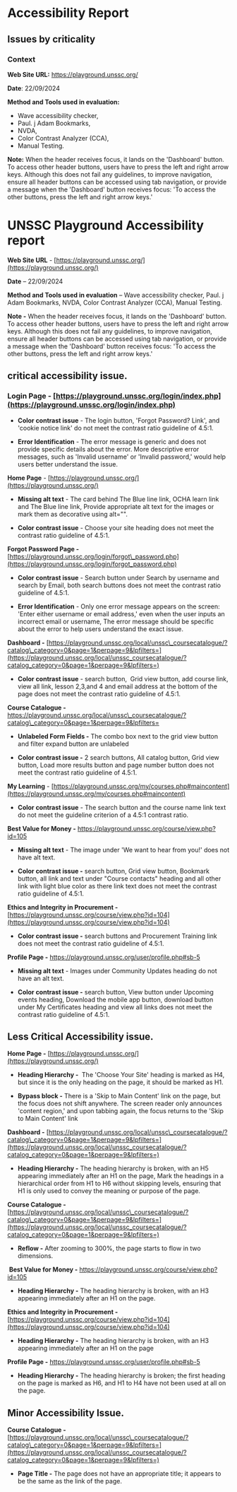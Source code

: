 # Accessibility Report

## Issues by criticality

### Context

**Web Site URL:** https://playground.unssc.org/

**Date**: 22/09/2024

**Method and Tools used in evaluation:** 
 - Wave accessibility checker, 
 - Paul. j Adam Bookmarks, 
 - NVDA, 
 - Color Contrast Analyzer (CCA),
 - Manual Testing.

**Note:** When the header receives focus, it lands on the 'Dashboard' button. To access other header buttons, users have to press the left and right arrow keys. Although this does not fail any guidelines, to improve navigation, ensure all header buttons can be accessed using tab navigation, or provide a message when the 'Dashboard' button receives focus: 'To access the other buttons, press the left and right arrow keys.'

# UNSSC Playground Accessibility report

**Web Site URL** - [https://playground.unssc.org/](https://playground.unssc.org/)

**Date** – 22/09/2024

**Method and Tools used in evaluation** – Wave accessibility checker, Paul. j Adam Bookmarks, NVDA, Color Contrast Analyzer (CCA), Manual Testing.

**Note -** When the header receives focus, it lands on the 'Dashboard' button. To access other header buttons, users have to press the left and right arrow keys. Although this does not fail any guidelines, to improve navigation, ensure all header buttons can be accessed using tab navigation, or provide a message when the 'Dashboard' button receives focus: 'To access the other buttons, press the left and right arrow keys.'

## critical accessibility issue.

### Login Page - [https://playground.unssc.org/login/index.php](https://playground.unssc.org/login/index.php)

 - **Color contrast issue** - The login button, 'Forgot Password? Link', and 'cookie notice link' do not meet the contrast ratio guideline of 4.5:1.

 - **Error Identification** - The error message is generic and does not provide specific details about the error. More descriptive error messages, such as 'Invalid username' or 'Invalid password,' would help users better understand the issue.

**Home Page** - [https://playground.unssc.org/](https://playground.unssc.org/)

 - **Missing alt text** - The card behind The Blue line link, OCHA learn link and The Blue line link, Provide appropriate alt text for the images or mark them as decorative using alt="".

 - **Color contrast issue** - Choose your site heading does not meet the contrast ratio guideline of 4.5:1.

**Forgot Password Page -** [https://playground.unssc.org/login/forgot\_password.php](https://playground.unssc.org/login/forgot_password.php)

 - **Color contrast issue** - Search button under Search by username and search by Email, both search buttons does not meet the contrast ratio guideline of 4.5:1.

 - **Error Identification** - Only one error message appears on the screen: 'Enter either username or email address,' even when the user inputs an incorrect email or username, The error message should be specific about the error to help users understand the exact issue.

**Dashboard -** [https://playground.unssc.org/local/unssc\_coursecatalogue/?catalog\_category=0&page=1&perpage=9&lpfilters=](https://playground.unssc.org/local/unssc_coursecatalogue/?catalog_category=0&page=1&perpage=9&lpfilters=)

 - **Color contrast issue** - search button,  Grid view button, add course link, view all link, lesson 2,3,and 4 and email address at the bottom of the page does not meet the contrast ratio guideline of 4.5:1.

**Course Catalogue -** https://playground.unssc.org/local/unssc\_coursecatalogue/?catalog\_category=0&page=1&perpage=9&lpfilters=

 - **Unlabeled Form Fields -** The combo box next to the grid view button and filter expand button are unlabeled

 - **Color contrast issue -** 2 search buttons, All catalog button, Grid view button, Load more results button and page number button does not meet the contrast ratio guideline of 4.5:1.

**My Learning** - [https://playground.unssc.org/my/courses.php#maincontent](https://playground.unssc.org/my/courses.php#maincontent)

 - **Color contrast issue** \- The search button and the course name link text do not meet the guideline criterion of a 4.5:1 contrast ratio.

**Best Value for Money -** https://playground.unssc.org/course/view.php?id=105

 - **Missing alt text** - The image under 'We want to hear from you!' does not have alt text.

 - **Color contrast issue -** search button, Grid view button, Bookmark button, all link and text under "Course contacts" heading and all other link with light blue color as there link text does not meet the contrast ratio guideline of 4.5:1.

**Ethics and Integrity in Procurement -** [https://playground.unssc.org/course/view.php?id=104](https://playground.unssc.org/course/view.php?id=104)

 - **Color contrast issue -** search buttons and Procurement Training link does not meet the contrast ratio guideline of 4.5:1.

**Profile Page -** https://playground.unssc.org/user/profile.php#sb-5

 - **Missing alt text** - Images under Community Updates heading do not have an alt text.

 - **Color contrast issue -** search button, View button under Upcoming events heading, Download the mobile app button, download button under My Certificates heading and view all links does not meet the contrast ratio guideline of 4.5:1.

## Less Critical Accessibility issue.

**Home Page -** [https://playground.unssc.org/](https://playground.unssc.org/)

 - **Heading Hierarchy -**  The 'Choose Your Site' heading is marked as H4, but since it is the only heading on the page, it should be marked as H1.

 - **Bypass block -** There is a 'Skip to Main Content' link on the page, but the focus does not shift anywhere. The screen reader only announces 'content region,' and upon tabbing again, the focus returns to the 'Skip to Main Content' link

**Dashboard -** [https://playground.unssc.org/local/unssc\_coursecatalogue/?catalog\_category=0&page=1&perpage=9&lpfilters=](https://playground.unssc.org/local/unssc_coursecatalogue/?catalog_category=0&page=1&perpage=9&lpfilters=)

 - **Heading Hierarchy -** The heading hierarchy is broken, with an H5 appearing immediately after an H1 on the page, Mark the headings in a hierarchical order from H1 to H6 without skipping levels, ensuring that H1 is only used to convey the meaning or purpose of the page.

**Course Catalogue -** [https://playground.unssc.org/local/unssc\_coursecatalogue/?catalog\_category=0&page=1&perpage=9&lpfilters=](https://playground.unssc.org/local/unssc_coursecatalogue/?catalog_category=0&page=1&perpage=9&lpfilters=)

 - **Reflow -** After zooming to 300%, the page starts to flow in two dimensions.

 **Best Value for Money -** https://playground.unssc.org/course/view.php?id=105

 - **Heading Hierarchy -** The heading hierarchy is broken, with an H3 appearing immediately after an H1 on the page.

**Ethics and Integrity in Procurement -** [https://playground.unssc.org/course/view.php?id=104](https://playground.unssc.org/course/view.php?id=104)

 - **Heading Hierarchy -** The heading hierarchy is broken, with an H3 appearing immediately after an H1 on the page

**Profile Page -** https://playground.unssc.org/user/profile.php#sb-5

 - **Heading Hierarchy -** The heading hierarchy is broken; the first heading on the page is marked as H6, and H1 to H4 have not been used at all on the page.

## Minor Accessibility Issue.

**Course Catalogue -** [https://playground.unssc.org/local/unssc\_coursecatalogue/?catalog\_category=0&page=1&perpage=9&lpfilters=](https://playground.unssc.org/local/unssc_coursecatalogue/?catalog_category=0&page=1&perpage=9&lpfilters=)

 - **Page Title -** The page does not have an appropriate title; it appears to be the same as the link of the page.

